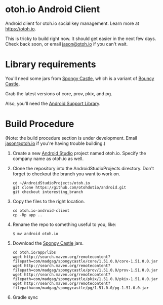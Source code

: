 # otoh.io Android Client

Android client for otoh.io social key management.  Learn more at https://otoh.io.

This is tricky to build right now.  It should get easier in the next few days.  Check back soon, or email jason@otoh.io if you can't wait.

# Library requirements

You'll need some jars from [Spongy Castle](http://rtyley.github.io/spongycastle/), which is a variant of [Bouncy Castle](http://www.bouncycastle.org/java.html).

Grab the latest versions of core, prov, pkix, and pg.

Also, you'll need the [Android Support Library](https://developer.android.com/tools/support-library/setup.html).

# Build Procedure
(Note: the build procedure section is under development. Email jason@otoh.io if you're having trouble building.)

1. Create a new [Android Studio](http://developer.android.com/tools/studio/index.html) project named otoh.io. Specify the company name as otoh.io as well.  
2. Clone the repository into the AndroidStudioProjects directory. Don't forget to checkout the branch you want to work on.

    ```
    cd ~/AndroidStudioProjects/otoh.io  
    git clone https://github.com/otohdotio/android.git  
    git checkout interesting_branch
    ```

3. Copy the files to the right location.  

    ```
    cd otoh.io-android-client  
    cp -Rp app ..
    ```
4. Rename the repo to something useful to you, like:

    ```
    $ mv android otoh.io
    ```

5. Download the [Spongy Castle](http://rtyley.github.io/spongycastle/) jars.

    ```
    cd otoh.io/app/libs  
    wget http://search.maven.org/remotecontent?filepath=com/madgag/spongycastle/core/1.51.0.0/core-1.51.0.0.jar  
    wget http://search.maven.org/remotecontent?filepath=com/madgag/spongycastle/prov/1.51.0.0/prov-1.51.0.0.jar  
    wget http://search.maven.org/remotecontent?filepath=com/madgag/spongycastle/pkix/1.51.0.0/pkix-1.51.0.0.jar  
    wget http://search.maven.org/remotecontent?filepath=com/madgag/spongycastle/pg/1.51.0.0/pg-1.51.0.0.jar  
    ```

6. Gradle sync  
